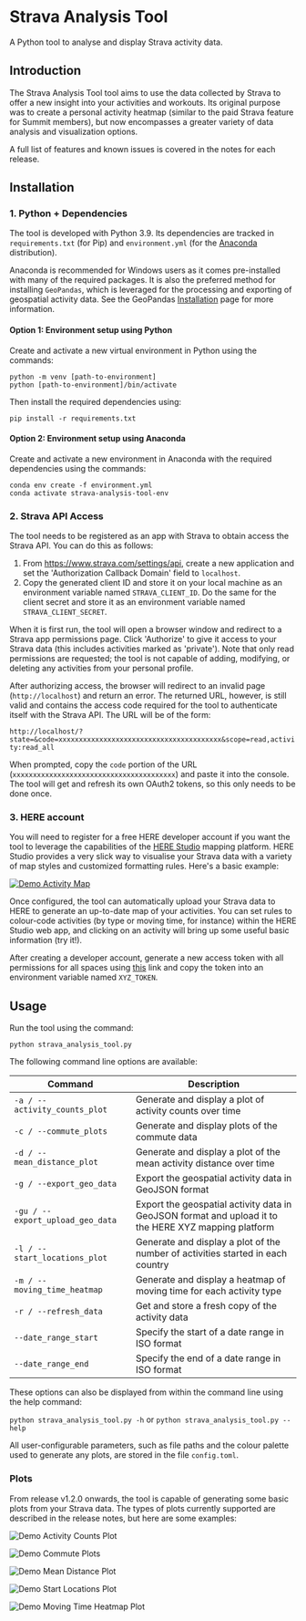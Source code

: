 # Strava Analysis Tool
A Python tool to analyse and display Strava activity data.

## Introduction
The Strava Analysis Tool tool aims to use the data collected by Strava to offer a new insight into your activities and workouts. Its original purpose was to create a personal activity heatmap (similar to the paid Strava feature for Summit members), but now encompasses a greater variety of data analysis and visualization options.

A full list of features and known issues is covered in the notes for each release.

## Installation

### 1. Python + Dependencies
The tool is developed with Python 3.9. Its dependencies are tracked in `requirements.txt` (for Pip) and `environment.yml` (for the [Anaconda](https://www.anaconda.com/distribution/) distribution).

Anaconda is recommended for Windows users as it comes pre-installed with many of the required packages. It is also the preferred method for installing `GeoPandas`, which is leveraged for the processing and exporting of geospatial activity data. See the GeoPandas [Installation](http://geopandas.org/install.html) page for more information.

#### Option 1: Environment setup using Python

Create and activate a new virtual environment in Python using the commands:

```
python -m venv [path-to-environment]
python [path-to-environment]/bin/activate
```

Then install the required dependencies using:

```
pip install -r requirements.txt
```

#### Option 2: Environment setup using Anaconda

Create and activate a new environment in Anaconda with the required dependencies using the commands:

```
conda env create -f environment.yml
conda activate strava-analysis-tool-env
```

### 2. Strava API Access
The tool needs to be registered as an app with Strava to obtain access the Strava API. You can do this as follows:

1. From https://www.strava.com/settings/api, create a new application and set the 'Authorization Callback Domain' field to `localhost`.
2. Copy the generated client ID and store it on your local machine as an environment variable named `STRAVA_CLIENT_ID`. Do the same for the client secret and store it as an environment variable named `STRAVA_CLIENT_SECRET`.

When it is first run, the tool will open a browser window and redirect to a Strava app permissions page. Click 'Authorize' to give it access to your Strava data (this includes activities marked as 'private'). Note that only read permissions are requested; the tool is not capable of adding, modifying, or deleting any activities from your personal profile.

After authorizing access, the browser will redirect to an invalid page (`http://localhost`) and return an error. The returned URL, however, is still valid and contains the access code required for the tool to authenticate itself with the Strava API. The URL will be of the form:

`http://localhost/?state=&code=xxxxxxxxxxxxxxxxxxxxxxxxxxxxxxxxxxxxxxxx&scope=read,activity:read_all`

When prompted, copy the `code` portion of the URL (`xxxxxxxxxxxxxxxxxxxxxxxxxxxxxxxxxxxxxxxx`) and paste it into the console. The tool will get and refresh its own OAuth2 tokens, so this only needs to be done once.

### 3. HERE account
You will need to register for a free HERE developer account if you want the tool to leverage the capabilities of the [HERE Studio](https://studio.here.com/) mapping platform. HERE Studio provides a very slick way to visualise your Strava data with a variety of map styles and customized formatting rules. Here's a basic example:

[![Demo Activity Map](Media/Demo%20Activity%20Map.JPG)](https://studio.here.com/viewer/?project_id=d99c795f-b247-47f9-a67e-972255a02017)

Once configured, the tool can automatically upload your Strava data to HERE to generate an up-to-date map of your activities. You can set rules to colour-code activities (by type or moving time, for instance) within the HERE Studio web app, and clicking on an activity will bring up some useful basic information (try it!).

After creating a developer account, generate a new access token with all permissions for all spaces using [this](https://xyz.api.here.com/token-ui/accessmgmt.html) link and copy the token into an environment variable named `XYZ_TOKEN`.

## Usage

Run the tool using the command:

`python strava_analysis_tool.py`

The following command line options are available:

| Command | Description |
| ------- | ------------|
| `-a / --activity_counts_plot` | Generate and display a plot of activity counts over time |
| `-c / --commute_plots` | Generate and display plots of the commute data |
| `-d / --mean_distance_plot` | Generate and display a plot of the mean activity distance over time |
| `-g / --export_geo_data` | Export the geospatial activity data in GeoJSON format |
| `-gu / --export_upload_geo_data` | Export the geospatial activity data in GeoJSON format and upload it to the HERE XYZ mapping platform |
| `-l / --start_locations_plot` | Generate and display a plot of the number of activities started in each country |
| `-m / --moving_time_heatmap` | Generate and display a heatmap of moving time for each activity type |
| `-r / --refresh_data` | Get and store a fresh copy of the activity data |
| `--date_range_start` | Specify the start of a date range in ISO format |
| `--date_range_end` | Specify the end of a date range in ISO format |

These options can also be displayed from within the command line using the help command:

`python strava_analysis_tool.py -h` or `python strava_analysis_tool.py --help`

All user-configurable parameters, such as file paths and the colour palette used to generate any plots, are stored in the file `config.toml`.

### Plots

From release v1.2.0 onwards, the tool is capable of generating some basic plots from your Strava data. The types of plots currently supported are described in the release notes, but here are some examples:

![Demo Activity Counts Plot](Media/Demo%20Activity%20Counts%20Plot.JPG)

![Demo Commute Plots](Media/Demo%20Commute%20Plots.JPG)

![Demo Mean Distance Plot](Media/Demo%20Mean%20Distance%20Plot.JPG)

![Demo Start Locations Plot](Media/Demo%20Start%20Locations%20Plot.jpeg)

![Demo Moving Time Heatmap Plot](Media/Demo%20Moving%20Time%20Heatmap.jpeg)
